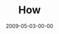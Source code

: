 ---
layout: message
category: message
series: "Filled"
title: "How"
date: 2009-05-03-00-00
message_id: 561
audio-description: "Brian Tome discusses how we can be filled with the Holy Spirit on a regular basis."
audio: "http://s3.amazonaws.com/crossroadsaudiomessages/Filled3.mp3"
audio-title: "Filled&#58; How?"
audio-duration: "32:47"
notes-description: " "
notes: "http://www.crossroads.net/players/media/hq/SN_05_2-3_09.pdf "
notes-title: "Filled&#58; How? (Study Notes)"
program-description: ""
program: "http://www.crossroads.net/players/media/hq/0502_03Program.pdf"
program-title: "Filled: How? (Program)"
video-description: "Brian Tome discusses how to be filled with the Holy Spirit on a regular basis."
video-title: "Filled&#58; How?"
video: "https://s3.amazonaws.com/crossroadsvideomessages/Filled3.mp4"
video-poster: "https://www.crossroads.net/uploadedfiles/Filled3-still.gif"
---